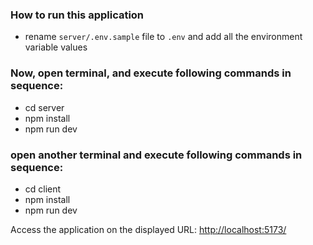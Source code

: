 ### How to run this application

- rename `server/.env.sample` file to `.env` and add all the environment variable values

### Now, open terminal, and execute following commands in sequence:

- cd server
- npm install
- npm run dev

### open another terminal and execute following commands in sequence:

- cd client
- npm install
- npm run dev

Access the application on the displayed URL: [http://localhost:5173/](http://localhost:5173/)

